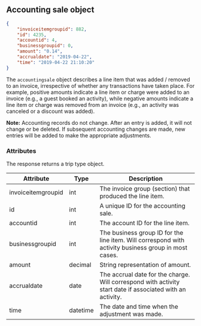 ## Accounting sale object

```json
{
	"invoiceitemgroupid": 882,
	"id": 4235,
	"accountid": 4,
	"businessgroupid": 0,
	"amount": "0.14",
	"accrualdate": "2019-04-22",
	"time": "2019-04-22 21:10:20"
}
```

The `accountingsale` object describes a line item that was added / removed to an invoice, irrespective of whether any transactions have taken place. For example, positive amounts indicate a line item or charge were added to an invoice (e.g., a guest booked an activity), while negative amounts indicate a line item or charge was removed from an invoice (e.g., an activity was canceled or a discount was added).

**Note:** Accounting records do not change. After an entry is added, it will not change or be deleted. If subsequent accounting changes are made, new entries will be added to make the appropriate adjustments.

### Attributes

The response returns a trip type object. 

Attribute | Type | Description
--------- | ---- | -----------
invoiceitemgroupid | int | The invoice group (section) that produced the line item.
id | int | A unique ID for the accounting sale.
accountid | int | The account ID for the line item.
businessgroupid | int | The business group ID for the line item. Will correspond with activity business group in most cases.
amount | decimal | String representation of amount.
accrualdate | date | The accrual date for the charge. Will correspond with activity start date if associated with an activity.
time | datetime | The date and time when the adjustment was made.
